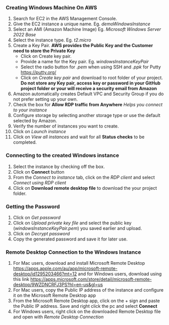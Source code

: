 
### Creating Windows Machine On AWS
1. Search for EC2 in the AWS Management Console.
2. Give the EC2 instance a unique name. Eg. *demoWindowsInstance*
3. Select an AMI (Amazon Machine Image) Eg. *Microsoft Windows Server 2022 Base*
4. Select the instance type. Eg. *t2.micro*
5. Create a Key Pair. **AWS provides the Public Key and the Customer need to store the Private Key**
	- Click on Create key pair.
	- Provide a name for the Key pair. Eg. *windowsInstanceKeyPair*
    - Select the radio button for *.pem* when using SSH and *.ppk* for Putty https://putty.org/
    - Click on *Create key pair* and download to root folder of your project.
    **Do not store any Key pair, access key or password in your GitHub project folder or your will receive a security email from Amazon**
6. Amazon automatically creates Default VPC and Security Group if you do not prefer setting up your own.
7. Check the box for **Allow RDP traffic from Anywhere** *Helps you connect to your instance*
8. Configure storage by selecting another storage type or use the default selected by Amazon.
9. Verify the number of instances you want to create.
10. Click on *Launch instance*
11. Click on *View all instances* and wait for all **Status checks** to be completed.

### Connecting to the created Windows instance
1. Select the instance by checking off the box.
2. Click on **Connect** button
3. From the *Connect to instance* tab, click on the *RDP client* and select *Connect using RDP client*
4. Click on **Download remote desktop file** to download the your project folder.

### Getting the Password
1. Click on *Get password*
2. Click on *Upload private key file* and select the public key (*windowsInstanceKeyPair.pem*) you saved earlier and upload.
3. Click on *Decrypt password*
4. Copy the generated password and save it for later use.

### Remote Desktop Connection to the Windows Instance
1. For Mac users, download and install Microsoft Remote Desktop https://apps.apple.com/au/app/microsoft-remote-desktop/id1295203466?mt=12 and for Windows users, download using this link https://apps.microsoft.com/store/detail/microsoft-remote-desktop/9WZDNCRFJ3PS?hl=en-us&gl=us
2. For Mac users, copy the Public IP address of the instance and configure it on the Microsoft Remote Desktop app
3. From the Microsoft Remote Desktop app, click on the + sign and paste the Public IP address. Save and right click the pc and select **Connect**
4. For Windows users, right click on the downloaded Remote Desktop file and open with *Remote Desktop Connection*
